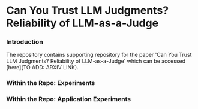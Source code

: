 # Can You Trust LLM Judgments? Reliability of LLM-as-a-Judge
### Introduction
The repository contains supporting repository for the paper 'Can You Trust LLM Judgments? Reliability of LLM-as-a-Judge' which can be accessed [here](TO ADD: ARXIV LINK).

### Within the Repo: Experiments

### Within the Repo: Application Experiments 
